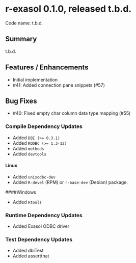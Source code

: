 # r-exasol 0.1.0, released t.b.d.

Code name: t.b.d.

## Summary 

t.b.d.

## Features / Enhancements
* Initial implementation
* #41: Added connection pane snippets (#57)

## Bug Fixes
* #40: Fixed empty char column data type mapping (#55)

### Compile Dependency Updates
* Added `DBI (>= 0.3.1)`
* Added `RODBC (>= 1.3-12)`
* Added `methods`
* Added `devtools`

#### Linux
* Added `unixodbc-dev`
* Added `R-devel` (RPM) or `r-base-dev` (Debian) package.

####Windows
* Added `Rtools`

### Runtime Dependency Updates
* Added Exasol ODBC driver

### Test Dependency Updates
* Added dbiTest
* Added assertthat
